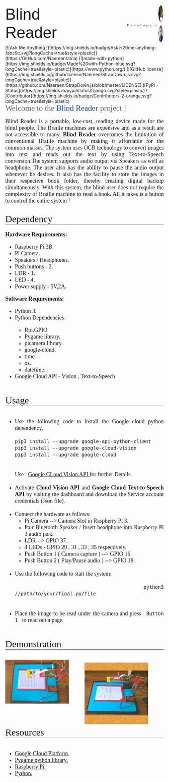<div class="header" style="width: 100%; display: flex;">
	<div style="font-size: 50px; font-family: arial; width: 50%;"> Blind Reader</div> 
	<div style="width: 50%; text-align: right; display: table; ">
		<span style=" letter-spacing: 5px; padding-left: 150px; font-family: verdana; font-size: 11px;  display: table-cell;vertical-align: middle ;  width: 20px;"> Developers </span>
		<a href="https://github.com/boudhayan-dev" style=" padding-right: 17px;"><img src="images/dev1.png" style="height: 60px; width: 60px;"></a>
		<a href="https://github.com/chinmay4382" style=" padding-right: 17px;"><img src="images/dev2.png" style="height: 60px; width: 60px;"></a>
	</div>
</div>

 <div class="badges-container">
 	<div class="badges-body"> 
 		[![Ask Me Anything !](https://img.shields.io/badge/Ask%20me-anything-1abc9c.svg?longCache=true&style=plastic)](https://GitHub.com/Naereen/ama) [![made-with-python](https://img.shields.io/badge/Made%20with-Python-blue.svg?longCache=true&style=plastic)](https://www.python.org/) [![GitHub license](https://img.shields.io/github/license/Naereen/StrapDown.js.svg?longCache=true&style=plastic)](https://github.com/Naereen/StrapDown.js/blob/master/LICENSE)  ![PyPI - Status](https://img.shields.io/pypi/status/Django.svg?style=plastic) ![Contributor](https://img.shields.io/badge/Contributors-2-orange.svg?longCache=true&style=plastic) 
 	</div>
 </div>


<div class="body-content"> 
	<span style="font-size: 25px; font-family: verdana; color: #64686d;"> Welcome to the <span style="color: #18529b;">Blind Reader</span> project !</span>
	<br>
	<br>
	<div style="font-size: 18px; font-family: verdana; text-align: justify;" class="introduction">Blind Reader is a portable, low-cost, reading device made for the blind people. The Braille machines are expensive and as a result are not accessible to many. <strong>Blind Reader </strong>overcomes the limitation of conventional Braille machine by making it affordable for the common masses. The system uses OCR technology to convert images into text and reads out the text by using Text-to-Speech conversion.The system supports audio output via Speakers as well as headphone. The user also has the ability to pause the audio output whenever he desires. It also has the facility to store the images in their respective book folder, thereby creating digital backup simultaneously. With this system, the blind user does not require the complexity of Braille machine to read a book. All it takes is a button to control the entire system !
	</div>
	<div class="dependency" style="font-family: verdana; font-size: 18px; padding-top: 30px;">
		<span style="font-size: 30px; font-family: verdana; font-weight: 500;">Dependency</span>
		<div style="background:#757a79;height: 1.2px; width: 100%"></div><br>
		<span style="font-size: 18px; font-family: verdana; font-weight: 600;">Hardware Requirements:</span><br>
			<ul>
				<li>Raspberry Pi 3B.</li>
				<li>Pi Camera.</li>
				<li>Speakers / Headphones.</li>
				<li>Push buttons - 2.</li>
				<li>LDR - 1.</li>
				<li>LED - 4.</li>
				<li>Power supply - 5V,2A.</li>
			</ul>
		<span style="font-size: 18px; font-family: verdana; font-weight: 600;">Software Requirements:</span><br>
		<ul>
				<li>Python 3.</li>
				<li>Python Dependencies:</li>
				<ul>
					<li>Rpi.GPIO</li>
					<li>Pygame library.</li>
					<li>picamera library.</li>
					<li>google-cloud.</li>
					<li>time.</li>
					<li>os.</li>
					<li>datetime.</li>
				</ul>
				<li>Google Cloud API - Vision , Text-to-Speech</li>
			</ul>
	</div>
	<div class="code"  style="font-family: verdana; font-size: 18px; padding-top: 30px;">
		<span style="font-size: 30px; font-family: verdana; font-weight: 500;">Usage</span>
		<div style="background:#757a79;height: 1.2px; width: 100%"></div><br>
	</div>
	<div class="usage-content" style="font-size: 18px; font-family: verdana; text-align: justify;">
		<ul>
			<li>
				Use the following code to install the Google cloud python dependency.<br><br><code>pip3 install --upgrade google-api-python-client<br>pip3 install --upgrade google-cloud-vision<br>pip3 install --upgrade google-cloud
				</code><br><br>
				Use : <a href="https://developers.google.com/api-client-library/python/apis/vision/v1">Google CLoud Vision API </a> for further Details.<br><br>
			</li>
			<li> Activate <strong>Cloud Vision API</strong> and <strong>Google Cloud Text-to-Speech API</strong> by visiting the dashboard and download the Service account credentials (Json file).</li>
			<br>
			<li>
				Connect the hardware as follows:
				<ul>
					<li>
						Pi Camera --> Camera Slot in Raspberry Pi 3.
					</li>
					<li>
						Pair Bluetooth Speaker / Insert headphone into Raspberry Pi 3 audio jack.
					</li>
					<li>
						LDR --> GPIO 37.
					</li>
					<li>
						4 LEDs - GPIO 29 , 31 , 33 , 35 respectively.
					</li>
					<li>
						Push Button 1 ( Camera capture ) --> GPIO 16.
					</li>
					<li>
						Push Button 2 ( Play/Pause audio ) --> GPIO 18.
					</li>
				</ul>
				<br>
			<li>
				Use the following code to start the system:
				<br>
				<code>
					python3 //path/to/your/final.py/file
				</code>
			</li>
			<br>
			<li>
				Place the image to be read under the camera and press <code> Button 1 </code> to read out a page.
			</li>
		</ul>
	</div>
	<div class="system-images" style="font-family: verdana; font-size: 18px; padding-top: 30px;">
		<span style="font-size: 30px; font-family: verdana; font-weight: 500;">Demonstration</span>
		<div style="background:#757a79;height: 1.2px; width: 100%"></div>
	</div>
	<div class="image-cotainer" style="display: flex;">
		<div class="image1" style="width: 50%"> <img src="images/system1.jpg" style="width: 80%;"></div>
		<div class="image2" style="width: 50%"> <img src="images/system2.jpg" style=" width: 80%; height: 80%; padding-top: 40px;"></div>
	</div>
	<div class="resources-section" style="font-family: verdana; font-size: 18px;">
		<span style="font-size: 30px; font-family: verdana; font-weight: 500;">Resources</span>
		<div style="background:#757a79;height: 1.2px; width: 100%"></div>
	</div>
	<div class="resources-container" style="font-family: verdana; font-size: 18px;">
		<ul><br>
			<li>
				<a href="https://cloud.google.com/python/docs/reference/">Google Cloud Platform.</a>
			</li>
			<li>
				<a href="https://www.pygame.org/news">Pygame python library.</a>
			</li>
			<li>
				<a href="https://www.raspberrypi.org/">Raspberry Pi.</a>
			</li>
			<li>
				<a href="https://www.python.org/">Python.</a>
			</li>
		</ul>
	</div>


</div>